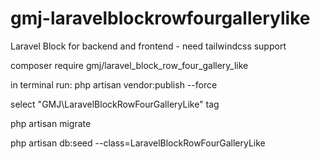 # gmj-laravelblockrowfourgallerylike

Laravel Block for backend and frontend - need tailwindcss support

composer require gmj/laravel_block_row_four_gallery_like

in terminal run: php artisan vendor:publish --force

select "GMJ\LaravelBlockRowFourGalleryLike" tag

php artisan migrate

php artisan db:seed --class=LaravelBlockRowFourGalleryLike
